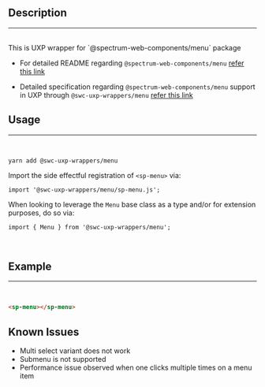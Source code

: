 ## Description

---

<br />
This is UXP wrapper for `@spectrum-web-components/menu` package 
<br />

-   For detailed README regarding `@spectrum-web-components/menu` [refer this link](https://www.npmjs.com/package/@spectrum-web-components/menu/v/0.37.0)

-   Detailed specification regarding `@spectrum-web-components/menu` support in UXP through `@swc-uxp-wrappers/menu` [refer this link](https://developer.adobe.com/photoshop/uxp/2022/uxp-api/reference-spectrum/swc/)

## Usage

---

<br />

```
yarn add @swc-uxp-wrappers/menu
```

Import the side effectful registration of `<sp-menu>` via:

```
import '@swc-uxp-wrappers/menu/sp-menu.js';
```

When looking to leverage the `Menu` base class as a type and/or for extension purposes, do so via:

```
import { Menu } from '@swc-uxp-wrappers/menu';
```

<br />

## Example

---

<br />

```html
<sp-menu></sp-menu>
```

## Known Issues
- Multi select variant does not work
- Submenu is not supported
- Performance issue observed when one clicks multiple times on a menu item
